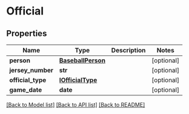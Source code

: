 # Official

## Properties
Name | Type | Description | Notes
------------ | ------------- | ------------- | -------------
**person** | [**BaseballPerson**](BaseballPerson.md) |  | [optional] 
**jersey_number** | **str** |  | [optional] 
**official_type** | [**IOfficialType**](IOfficialType.md) |  | [optional] 
**game_date** | **date** |  | [optional] 

[[Back to Model list]](../README.md#documentation-for-models) [[Back to API list]](../README.md#documentation-for-api-endpoints) [[Back to README]](../README.md)

